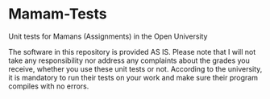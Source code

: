 # Mamam-Tests
Unit tests for Mamans (Assignments) in the Open University

The software in this repository is provided AS IS. Please note that I will not take any responsibility nor address any complaints about the grades you receive, whether you use these unit tests or not. According to the university, it is mandatory to run their tests on your work and make sure their program compiles with no errors.


